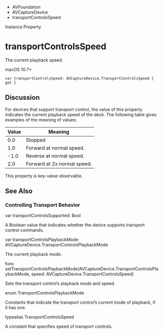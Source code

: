 

- AVFoundation
- AVCaptureDevice
-  transportControlsSpeed 

Instance Property

# transportControlsSpeed

The current playback speed.

macOS 10.7+

``` source
var transportControlsSpeed: AVCaptureDevice.TransportControlsSpeed { get }
```

## Discussion

For devices that support transport control, the value of this property indicates the current playback speed of the deck. The following table gives examples of the meaning of values:

| Value | Meaning                     |
|-------|-----------------------------|
| 0.0   | Stopped                     |
| 1.0   | Forward at normal speed.    |
| -1.0  | Reverse at normal speed.    |
| 2.0   | Forward at 2x normal speed. |

This property is key-value observable.

## See Also

### Controlling Transport Behavior

var transportControlsSupported: Bool

A Boolean value that indicates whether the device supports transport control commands.

var transportControlsPlaybackMode: AVCaptureDevice.TransportControlsPlaybackMode

The current playback mode.

func setTransportControlsPlaybackMode(AVCaptureDevice.TransportControlsPlaybackMode, speed: AVCaptureDevice.TransportControlsSpeed)

Sets the transport control’s playback mode and speed.

enum TransportControlsPlaybackMode

Constants that indicate the transport control’s current mode of playback, if it has one.

typealias TransportControlsSpeed

A constant that specifies speed of transport controls.

